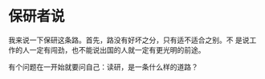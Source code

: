 # 保研者说

我来说一下保研这条路。首先，路没有好坏之分，只有适不适合之别。不  是说工作的人一定有闯劲，也不能说出国的人就一定有更光明的前途。

有个问题在一开始就要问自己：读研，是一条什么样的道路？

